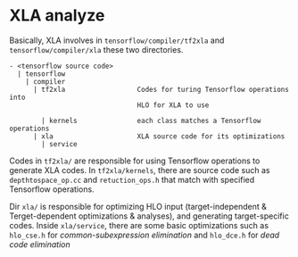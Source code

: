 # XLA analyze

Basically, XLA involves in `tensorflow/compiler/tf2xla` and `tensorflow/compiler/xla` these two directories.

```
- <tensorflow source code>
  | tensorflow
    | compiler
      | tf2xla					Codes for turing Tensorflow operations into
      							HLO for XLA to use
      							
      	| kernels				each class matches a Tensorflow operations
      | xla						XLA source code for its optimizations
      	| service
```



Codes in `tf2xla/` are responsible for using Tensorflow operations to generate XLA codes. In `tf2xla/kernels`, there are source code such as `depthtospace_op.cc` and `retuction_ops.h` that match with specified Tensorflow operations.

Dir `xla/` is responsible for optimizing HLO input (target-independent & Terget-dependent optimizations & analyses), and generating target-specific codes. Inside `xla/service`, there are some basic optimizations such as `hlo_cse.h` for *common-subexpression elimination* and `hlo_dce.h` for *dead code elimination*